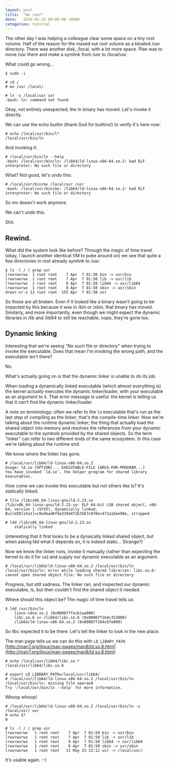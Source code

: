 ```yaml
---
layout: post
title:  "mv /usr"
date:   2020-05-23 00:00:00 +0000
categories: tutorial
---
```


The other day I was helping a colleague clear some space on a tiny root volume. Half of the reason for the maxed out root volume as a bloated /usr directory.
There was another disk, /local, with a lot more space. Plan was to move /usr there and make a symlink from /usr to /local/usr

What could go wrong...

```
$ sudo -i

# cd /
# mv /usr /local/

# ln -s /local/usr usr
-bash: ln: command not found
```

Okay, not entirely unexpected; the ln binary has moved. Let's invoke it directly.

We can use the echo builtin (thank God for builtins!) to verify it's here now:

```
# echo /local/usr/bin/l*
/local/usr/bin/ln
```

And invoking it:

```
# /local/usr/bin/ln --help
-bash: /local/usr/bin/ln: /lib64/ld-linux-x86-64.so.2: bad ELF interpreter: No such file or directory
```

What? Not good, let's undo this:

```
# /local/usr/bin/mv /local/usr /usr
-bash: /local/usr/bin/mv: /lib64/ld-linux-x86-64.so.2: bad ELF interpreter: No such file or directory
```

So mv doesn't work anymore.

We can't undo this.

Shit.

## Rewind.

What did the system look like before? Through the magic of time travel (okay, I launch another identical VM to poke around on) we see that quite a few directories in root already symlink to /usr.

```
$ ls -l / | grep usr
lrwxrwxrwx  1 root root    7 Apr  7 01:50 bin -> usr/bin
lrwxrwxrwx  1 root root    7 Apr  7 01:50 lib -> usr/lib
lrwxrwxrwx  1 root root    9 Apr  7 01:50 lib64 -> usr/lib64
lrwxrwxrwx  1 root root    8 Apr  7 01:50 sbin -> usr/sbin
drwxr-xr-x 13 root root  155 Apr  7 01:50 usr
```

So those are all broken. Even if it looked like a binary wasn't going to be impacted by this because it was in /bin or /sbin, that binary has moved. Similarly, and more importantly, even though we might expect the dynamic libraries in /lib and /lib64 to still be reachable, nope, they're gone too.

## Dynamic linking

Interesting that we're seeing "No such file or directory" when trying to invoke the executable. Does that mean I'm invoking the wrong path, and the executable isn't there?

No. 

What's actually going on is that the dynamic linker is unable to do its job.

When loading a dynamically linked executable (which almost everything is) the kernel *actually* executes the dynamic linker/loader, with your executable as an argument to it.
That error message is useful: the kernel is telling us that it can't find the dynamic linker/loader.

A note on terminology: often we refer to the `ld` executable that's run as the last step of compiling as the linker; that's the compile-time linker. Now we're talking about the runtime dynamic linker; the thing that actually load the shared object into memory and resolves the references from your dynamic executable to the symbols provided by the shared objects. So the term "linker" can refer to two different ends of the same ecosystem. In this case we're talking about the runtime end.

We know where the linker has gone.

```
# /local/usr/lib64/ld-linux-x86-64.so.2 
Usage: ld.so [OPTION]... EXECUTABLE-FILE [ARGS-FOR-PROGRAM...]
You have invoked `ld.so', the helper program for shared library executables.
```

How come we can invoke this executable but not others like ls? It's statically linked.

```
# file /lib/x86_64-linux-gnu/ld-2.23.so
/lib/x86_64-linux-gnu/ld-2.23.so: ELF 64-bit LSB shared object, x86-64, version 1 (SYSV), dynamically linked, BuildID[sha1]=c0adbad6f9a33944f2b3567c078ec472a1dae98e, stripped

# ldd /lib/x86_64-linux-gnu/ld-2.23.so
	statically linked
```

(interesting that it first looks to be a dynaically linked shared object, but when asking ldd what it depends on, it is indeed static... Strange?)

Now we know the linker runs, invoke it manually (rather than expecting the kernel to do it for us) and supply our dynamic executable as an argument.

```
# /local/usr/lib64/ld-linux-x86-64.so.2 /local/usr/bin/ln
/local/usr/bin/ln: error while loading shared libraries: libc.so.6: cannot open shared object file: No such file or directory
```

Progress, but still sadness. The linker ran, and inspected our dynamic executable, ls, but then couldn't find the shared object it needed.

Where should this object be? The magic of time travel tells us:

```
$ ldd /usr/bin/ln
	linux-vdso.so.1 (0x00007ffecb1aa000)
	libc.so.6 => /lib64/libc.so.6 (0x00007f164c353000)
	/lib64/ld-linux-x86-64.so.2 (0x00007f164c6fe000)
```

So libc expected it to be there. Let's tell the linker to look in the new place.

The man page tells us we can do this with `LD_LIBARY_PATH` [http://man7.org/linux/man-pages/man8/ld.so.8.html](http://man7.org/linux/man-pages/man8/ld.so.8.html)

```
# echo /local/usr/lib64/libc.so.*
/local/usr/lib64/libc.so.6

# export LD_LIBRARY_PATH=/local/usr/lib64/
# /local/usr/lib64/ld-linux-x86-64.so.2 /local/usr/bin/ln
/local/usr/bin/ln: missing file operand
Try '/local/usr/bin/ln --help' for more information.
```

Whoop whoop!

```
# /local/usr/lib64/ld-linux-x86-64.so.2 /local/usr/bin/ln -s /local/usr/ usr
# echo $?
0
```

```
# ls -l / | grep usr
lrwxrwxrwx   1 root root    7 Apr  7 01:50 bin -> usr/bin
lrwxrwxrwx   1 root root    7 Apr  7 01:50 lib -> usr/lib
lrwxrwxrwx   1 root root    9 Apr  7 01:50 lib64 -> usr/lib64
lrwxrwxrwx   1 root root    8 Apr  7 01:50 sbin -> usr/sbin
lrwxrwxrwx   1 root root   11 May 23 22:12 usr -> /local/usr/
```

It's usable again. :-)
